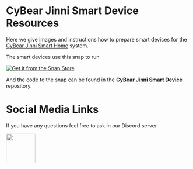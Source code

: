 # CyBear Jinni Smart Device Resources


Here we give images and instructions how to prepare smart devices for the [CyBear Jinni Smart Home](https://github.com/CyBear-Jinni/CBJ_Smart-Home) system.

The smart devices use this snap to run 

[![Get it from the Snap Store](https://snapcraft.io/static/images/badges/en/snap-store-black.svg)](https://snapcraft.io/cybear-jinni)

And the code to the snap can be found in the [**CyBear Jinni Smart Device**](https://github.com/CyBear-Jinni/CBJ_Smart-Device.git) repository. 



# Social Media Links

If you have any questions feel free to ask in our Discord server 

[<img src="https://cdn.icon-icons.com/icons2/2108/PNG/512/discord_icon_130958.png" height="80">](https://discord.gg/mUXfwUY)
